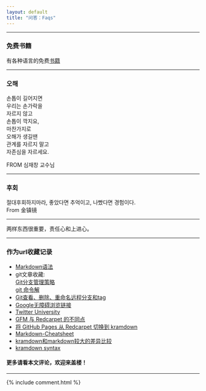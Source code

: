 ```yaml
---
layout: default
title: "问答：Faqs"
---
```


------

### 免费书籍
 
有各种语言的免费[书籍](https://github.com/vhf/free-programming-books)  

------

### 오해
손톱이 길어지면  
우리는 손가락을   
자르지 않고   
손톱이 깍지요,  
마찬가지로  
오해가 생길땐  
관계를 자르지 말고  
자존심을 자르세요.   

FROM 심재창 교수님  

------

### 후회
절대후회하지마라, 좋았다면 추억이고, 나빴다면 경험이다.  
From 金镇镜

------

两样东西很重要，责任心和上进心。

------
### 作为url收藏记录
* [Markdown语法](http://wowubuntu.com/markdown/basic.html)  
* git文章收藏:  
[Git分支管理策略](http://www.ruanyifeng.com/blog/2012/07/git.html)   
[git 命令解](http://equation85.github.io/blog/git-operation-memo/)  
* [Git查看、删除、重命名远程分支和tag](http://zengrong.net/post/1746.html)  
* [Google无障碍浏览链接](https://github.com/greatfire/wiki)  
* [Twitter University](http://www.bluemobi.cn/)  
* [GFM 与 Redcarpet 的不同点](http://mazhuang.org/2015/12/05/diff-between-gfm-and-redcarpet/)  
* [将 GitHub Pages 从 Redcarpet 切换到 kramdown](http://mazhuang.org/2016/02/04/switch-to-kramdown-from-redcarpet/)  
* [Markdown-Cheatsheet](https://github.com/adam-p/markdown-here/wiki/Markdown-Cheatsheet)  
* [kramdown和markdown较大的差异比较](http://gohom.win/2015/11/06/Kramdown-note/#fn:1)  
* [kramdown syntax](http://kramdown.gettalong.org/syntax.html)  

#### 更多请看本文评论，欢迎来盖楼！  

---------
  
  
  
<!-- Blog Comments -->
<div class="media">
  {% include comment.html %} 
</div>
